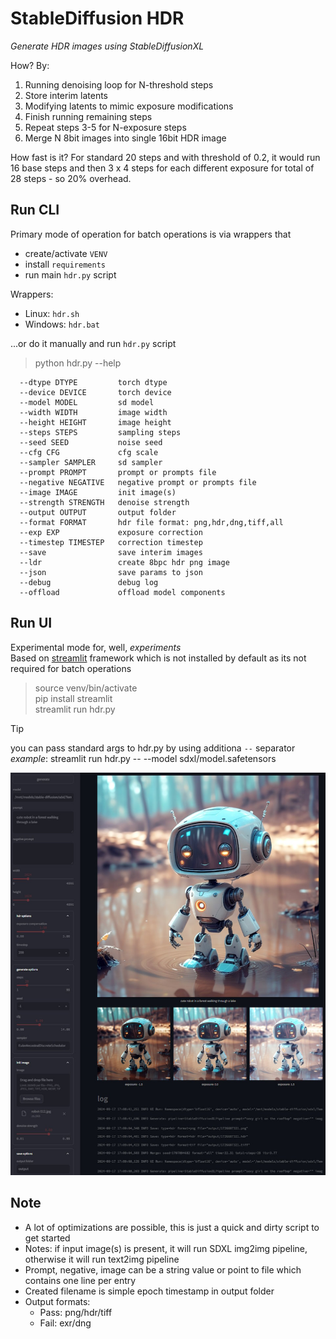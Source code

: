 # StableDiffusion HDR

*Generate HDR images using StableDiffusionXL*  

How? By:

1. Running denoising loop for N-threshold steps
2. Store interim latents
3. Modifying latents to mimic exposure modifications
4. Finish running remaining steps
5. Repeat steps 3-5 for N-exposure steps
6. Merge N 8bit images into single 16bit HDR image

How fast is it? For standard 20 steps and with threshold of 0.2, it would run 16 base steps and then 3 x 4 steps for each different exposure for total of 28 steps - so 20% overhead.

## Run CLI

Primary mode of operation for batch operations is via wrappers that  

- create/activate `VENV`
- install `requirements`
- run main `hdr.py` script

Wrappers:

- Linux: `hdr.sh`
- Windows: `hdr.bat`

...or do it manually and run `hdr.py` script

> python hdr.py --help

```log
  --dtype DTYPE         torch dtype
  --device DEVICE       torch device
  --model MODEL         sd model
  --width WIDTH         image width
  --height HEIGHT       image height
  --steps STEPS         sampling steps
  --seed SEED           noise seed
  --cfg CFG             cfg scale
  --sampler SAMPLER     sd sampler
  --prompt PROMPT       prompt or prompts file
  --negative NEGATIVE   negative prompt or prompts file
  --image IMAGE         init image(s)
  --strength STRENGTH   denoise strength
  --output OUTPUT       output folder
  --format FORMAT       hdr file format: png,hdr,dng,tiff,all
  --exp EXP             exposure correction
  --timestep TIMESTEP   correction timestep
  --save                save interim images
  --ldr                 create 8bpc hdr png image
  --json                save params to json
  --debug               debug log
  --offload             offload model components
```

## Run UI

Experimental mode for, well, *experiments*  
Based on [streamlit](https://streamlit.io/) framework which is not installed by default as its not required for batch operations  

> source venv/bin/activate  
> pip install streamlit  
> streamlit run hdr.py  

> [!TIP]
> you can pass standard args to hdr.py by using additiona `--` separator  
> *example*: streamlit run hdr.py -- --model sdxl/model.safetensors  

![Screenshot](assets/screenshot.jpg)

## Note

- A lot of optimizations are possible, this is just a quick and dirty script to get started  
- Notes: if input image(s) is present, it will run SDXL img2img pipeline, otherwise it will run text2img pipeline  
- Prompt, negative, image can be a string value or point to file which contains one line per entry  
- Created filename is simple epoch timestamp in output folder  
- Output formats:
  - Pass: png/hdr/tiff
  - Fail: exr/dng
